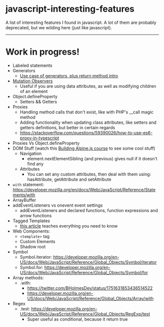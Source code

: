 # javascript-interesting-features
A list of interesting features I found in javascript. A lot of them are probably deprecated, but we wilding here (just like javascript).

-------

# Work in progress!

- Labeled statements
- Generators
  - [Use case of generators, plus return method intro](https://github.com/tc39/proposal-explicit-resource-management#ecmascript-explicit-resource-management)
- [Mutation Observers](https://developer.mozilla.org/en-US/docs/Web/API/MutationObserver)
  - Useful if you are using data attributes, as well as modifying children of an element
- Object.defineProperty
  - Setters && Getters
- Proxies
  - Handling method calls that don't exist, like with PHP's __call magic method
  - Adding functionality when updating class attributes, like setters and getters definitions, but better in certain regards
  - https://stackoverflow.com/questions/59390026/how-to-use-es6-proxy-in-typescript
- Proxies Vs Object.defineProperty
- DOM Stuff (watch this [Building Alpine.js course](https://laracasts.com/series/building-alpinejs) to see some cool stuff)
  - Navigation
    - element.nextElementSibling (and previous) gives null if it doesn't find any
  - Attributes
    - You can set any custom attributes, then deal with them using: hasAttribute, getAttribute and setAttribute
- `with` statement: https://developer.mozilla.org/en/docs/Web/JavaScript/Reference/Statements/with
- ArrayBuffer
- addEventListeners vs onevent event settings
  - addEventListeners and declared functions, function expressions and arrow functions
- Tagged Templates
  - [this article](https://www.strictmode.io/articles/javascript-tagged-templates) teaches everything you need to know
- Web Components:
  - `<template>` tag
  - Custom Elements
  - Shadow root
- Symbol
  - Symbol.iterator: https://developer.mozilla.org/en-US/docs/Web/JavaScript/Reference/Global_Objects/Symbol/iterator
  - Symbol.for: https://developer.mozilla.org/en-US/docs/Web/JavaScript/Reference/Global_Objects/Symbol/for
- Array methods:
  - .with:
    - https://twitter.com/BHolmesDev/status/1751631853436514522
    - https://developer.mozilla.org/en-US/docs/Web/JavaScript/Reference/Global_Objects/Array/with
- Regex
  - .test: https://developer.mozilla.org/en-US/docs/Web/JavaScript/Reference/Global_Objects/RegExp/test
    - Super useful as conditional, because it return true
